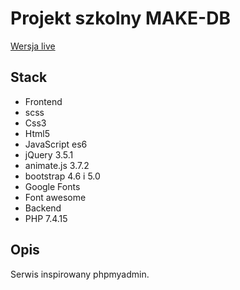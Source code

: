 # Projekt szkolny MAKE-DB
[Wersja live](http://miensny.ct8.pl)


## Stack

*	Frontend
 *	scss
 *	Css3
 *	Html5
 *	JavaScript es6
 *	jQuery 3.5.1
 *	animate.js 3.7.2 
 *	bootstrap 4.6 i 5.0
 *	Google Fonts
 *	Font awesome
* Backend
 * PHP 7.4.15


## Opis
Serwis inspirowany phpmyadmin.
